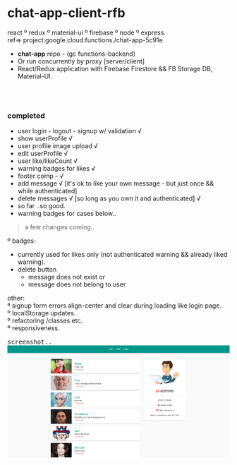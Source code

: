 # chat-app-client-rfb
react º redux º material-ui º firebase º node º express.            
ref=> project:google.cloud.functions./chat-app-5c91e


- __chat-app__ repo - (gc functions-backend)
- Or run concurrently by proxy [server/client]
- React/Redux application with Firebase Firestore && FB Storage DB, Material-UI.



<br /><br />

### completed
- user login - logout - signup w/ validation √
- show userProfile √
- user profile image upload √ 
- edit userProfile √
- user like/likeCount √
- warning badges for likes √
- footer comp - √
- add message √ [it's ok to like your own message - but just once && while authenticated]
- delete messages √ [so long as you own it and authenticated] √
- so far ..so good.
- warning badges for cases below..
  
> a few changes coming..        

   

º badges:        
- currently used for likes only (not authenticated warning && already liked warning).         
- delete button
  + message does not exist or          
  + message does not belong to user             





other:             
ª signup form errors align-center and clear during loading like login page.     
º localStorage updates.    
º refactoring /classes etc.     
º responsiveness.     




<kbd>screenshot..</kbd><br/>
![](src/images/soFar.png)<br/>




